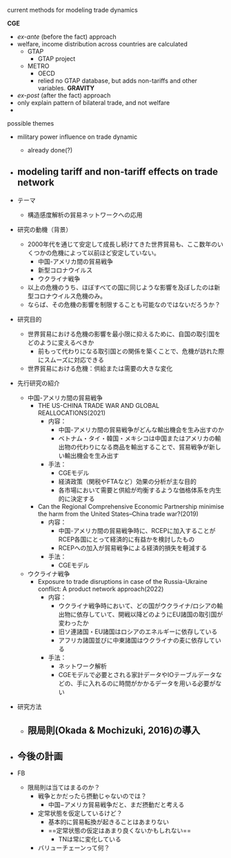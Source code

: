 current methods for modeling trade dynamics

**CGE**
- *ex-ante* (before the fact) approach
- welfare, income distribution across countries are calculated
	- GTAP
		- GTAP project
	- METRO
		- OECD
		- relied no GTAP database, but adds non-tariffs and other variables.
**GRAVITY**
- *ex-post* (after the fact) approach
- only explain pattern of bilateral trade, and not welfare
- 


possible themes
- military power influence on trade dynamic
	- already done(?)
- modeling tariff and non-tariff effects on trade network
	- 




- テーマ
	- 構造感度解析の貿易ネットワークへの応用
- 研究の動機（背景）
	- 2000年代を通じて安定して成長し続けてきた世界貿易も、ここ数年のいくつかの危機によって以前ほど安定していない。
		- 中国-アメリカ間の貿易戦争
		- 新型コロナウイルス
		- ウクライナ戦争
	- 以上の危機のうち、ほぼすべての国に同じような影響を及ぼしたのは新型コロナウイルス危機のみ。
	- ならば、その危機の影響を制限することも可能なのではないだろうか？
 
- 研究目的
	- 世界貿易における危機の影響を最小限に抑えるために、自国の取引国をどのように変えるべきか
		- 前もって代わりになる取引国との関係を築くことで、危機が訪れた際にスムーズに対応できる
	- 世界貿易における危機：供給または需要の大きな変化
- 先行研究の紹介
	- 中国-アメリカ間の貿易戦争
		- THE US-CHINA TRADE WAR AND GLOBAL REALLOCATIONS(2021)
			- 内容：
				- 中国-アメリカ間の貿易戦争がどんな輸出機会を生み出すのか
				- ベトナム・タイ・韓国・メキシコは中国またはアメリカの輸出物の代わりになる商品を輸出することで、貿易戦争が新しい輸出機会を生み出す
			- 手法：
				- CGEモデル
				- 経済政策（関税やFTAなど）効果の分析が主な目的
				- 各市場において需要と供給が均衡するような価格体系を内生的に決定する
		- Can the Regional Comprehensive Economic Partnership minimise the harm from the United States–China trade war?(2019)
			- 内容：
				- 中国-アメリカ間の貿易戦争時に、RCEPに加入することがRCEP各国にとって経済的に有益かを検討したもの
				- RCEPへの加入が貿易戦争による経済的損失を軽減する
			- 手法：
				- CGEモデル
	- ウクライナ戦争
		- Exposure to trade disruptions in case of the Russia-Ukraine conflict: A product network approach(2022)
			- 内容：
				- ウクライナ戦争時において、どの国がウクライナ/ロシアの輸出物に依存していて、開戦以降どのようにEU諸国の取引国が変わったか
				- 旧ソ連諸国・EU諸国はロシアのエネルギーに依存している
				- アフリカ諸国並びに中東諸国はウクライナの麦に依存している
			- 手法：
				- ネットワーク解析
				- CGEモデルで必要とされる家計データやIOテーブルデータなどの、手に入れるのに時間がかかるデータを用いる必要がない
- 研究方法
	- 限局則(Okada & Mochizuki, 2016)の導入
		- 
- 今後の計画
	- 
- FB
	- 限局則は当てはまるのか？
		- 戦争とかだったら摂動じゃないのでは？
			- 中国−アメリカ貿易戦争だと、まだ摂動だと考える
		- 定常状態を仮定しているけど？
			- 基本的に貿易転換が起きることはあまりない
			- ==定常状態の仮定はあまり良くないかもしれない==
				- TNは常に変化している
		- バリューチェーンって何？